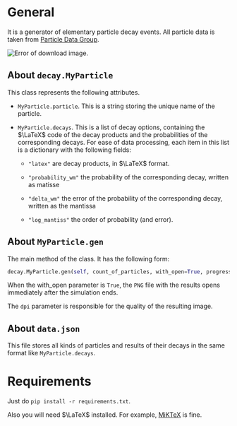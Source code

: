 # General
It is a generator of elementary particle decay events.
All particle data is taken from [Particle Data Group](https://pdg.lbl.gov/).

![Error of download image.](https://live.staticflickr.com/65535/52846770284_d352728b65_k.jpg)


## About ```decay.MyParticle```

This class represents the following attributes.

* ```MyParticle.particle```. This is a string storing the unique name of the particle.

* ```MyParticle.decays```. This is a list of decay options, containing the $\LaTeX$ code of the decay products and the probabilities of the corresponding decays. For ease of data processing, each item in this list is a dictionary with the following fields:
	
	* ``"latex"`` are decay products, in $\LaTeX$ format. 
	
	* ``"probability_wm"`` the probability of the corresponding decay, written as matisse
	
	* ``"delta_wm"`` the error of the probability of the corresponding decay, written as the mantissa
	
	* ``"log_mantiss"`` the order of probability (and error).
	
	  

## About ``MyParticle.gen``
The main method of the class. It has the following form:
```python
decay.MyParticle.gen(self, count_of_particles, with_open=True, progress_bar=True, dpi=1200)
```
When the with_open parameter is ``True``, the ``PNG`` file with the results opens immediately after the simulation ends.

The ``dpi`` parameter is responsible for the quality of the resulting image.



## About `data.json`

This file stores all kinds of particles and results of their decays in the same format like ``MyParticle.decays``.



# Requirements

Just do `pip install -r requirements.txt`. 

Also you will need $\LaTeX$ installed. For example, [MiKTeX](https://miktex.org/download) is fine. 
